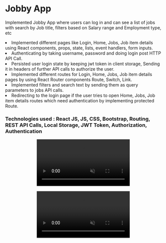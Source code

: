 # Jobby App

 
 
  
Implemented Jobby App where users can log in and can see a list of jobs with
search by Job title, filters based on Salary range and Employment type, etc
<li>Implemented different pages like Login, Home, Jobs, Job item details
using React components, props, state, lists, event handlers, form inputs.</li>
<li>Authenticating by taking username, password and doing login post HTTP
API Call.</li>
<li>Persisted user login state by keeping jwt token in client storage, Sending
it in headers of further API calls to authorize the user.</li>
<li>Implemented different routes for Login, Home, Jobs, Job item details
pages by using React Router components Route, Switch, Link.</li>
<li>Implemented filters and search text by sending them as query parameters
to jobs API calls.</li>
<li>Redirecting to the login page if the user tries to open Home, Jobs, Job
item details routes which need authentication by implementing protected
Route.</li>



### Technologies used : React JS, JS, CSS, Bootstrap, Routing, REST API Calls, Local Storage, JWT Token, Authorization, Authentication
  




















<div style="text-align: center;">
  <video style="max-width:80%;box-shadow:0 2.8px 2.2px rgba(0, 0, 0, 0.12);outline:none;" loop="true" autoplay="autoplay" controls="controls" muted>
    <source src="https://assets.ccbp.in/frontend/content/react-js/jobby-app-success-output-v0.mp4" type="video/mp4">
  </video>
</div>
<br/>



<div style="text-align: center;">
  <video style="max-width:80%;box-shadow:0 2.8px 2.2px rgba(0, 0, 0, 0.12);outline:none;" loop="true" autoplay="autoplay" controls="controls" muted>
    <source src="https://assets.ccbp.in/frontend/content/react-js/jobby-app-failure-output-v1.mp4" type="video/mp4">
  </video>
</div>
<br/>

